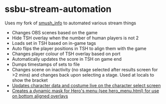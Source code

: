# ssbu-stream-automation

Uses my fork of [smush_info](https://github.com/sticks-stuff/smush_info) to automated various stream things

- Changes OBS scenes based on the game
- Hide TSH overlay when the number of human players is not 2
- Loads set in TSH based on in-game tags
- Auto flips the player positions in TSH to align them with the game
- Changes player colour of TSH overlay based on port
- Automatically updates the score in TSH on game end
- Dumps timestamps of sets to file
- Changes scene on inactivity (no stage selected after results screen for >2 mins) and changes back upon selecting a stage. Used at locals to show the bracket
- [Updates character data and costume live on the character select screen](https://twitter.com/stick_twt/status/1734134432091844786)
- [Creates a dynamic mask for Hero's menu (see hero_menu.html) for use on bottom aligned overlays](https://twitter.com/stick_twt/status/1735232265763143938)
